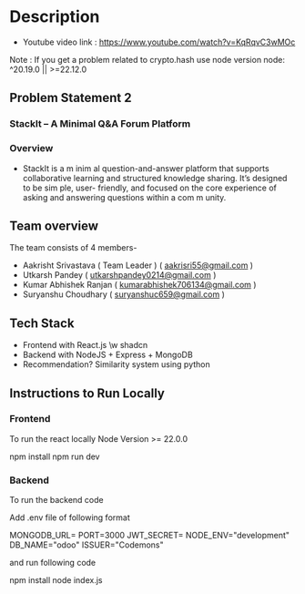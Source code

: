 # Description

- Youtube video link : https://www.youtube.com/watch?v=KqRqvC3wMOc

Note : If you get a problem related to crypto.hash use node version node: ^20.19.0 || >=22.12.0

## Problem Statement 2

### StackIt – A Minimal Q&A Forum Platform

### Overview

- StackIt is a m inim al question-and-answer platform that supports collaborative
  learning and structured knowledge sharing. It’s designed to be sim ple, user- friendly,
  and focused on the core experience of asking and answering questions within a
  com m unity.

## Team overview

The team consists of 4 members-

- Aakrisht Srivastava ( Team Leader ) ( aakrisri55@gmail.com )
- Utkarsh Pandey ( utkarshpandey0214@gmail.com )
- Kumar Abhishek Ranjan ( kumarabhishek706134@gmail.com )
- Suryanshu Choudhary ( suryanshuc659@gmail.com )

## Tech Stack

- Frontend with React.js \w shadcn
- Backend with NodeJS + Express + MongoDB
- Recommendation? Similarity system using python


## Instructions to Run Locally

### Frontend 
To run the react locally
Node Version >= 22.0.0


npm install
npm run dev


### Backend
To run the backend code

Add .env file of following format

MONGODB_URL=<URL to your MongoDB instance>
PORT=3000
JWT_SECRET=<JWT secret key>
NODE_ENV="development"
DB_NAME="odoo"
ISSUER="Codemons"


and run following code


npm install
node index.js

